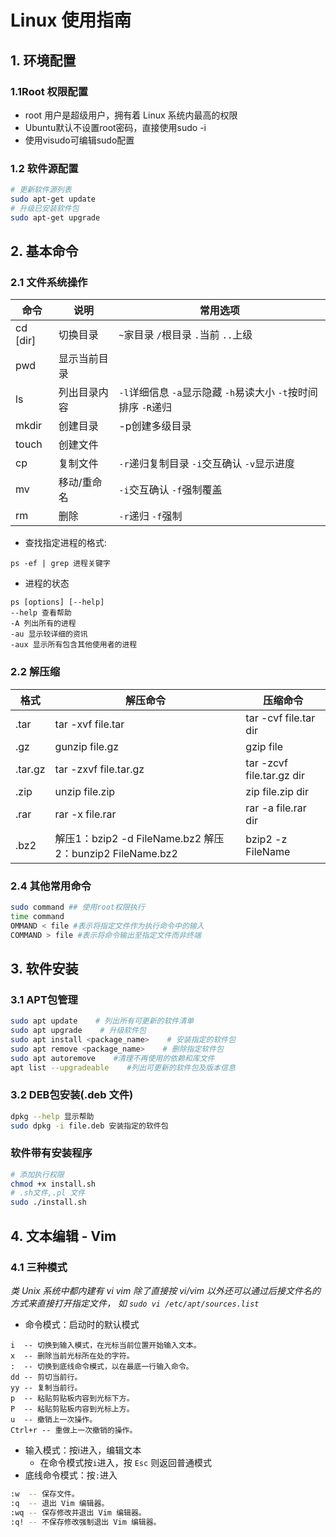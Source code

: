 # Linux 使用指南 #
## 1. 环境配置 ##
### 1.1Root 权限配置 ###
- root 用户是超级用户，拥有着 Linux 系统内最高的权限
- Ubuntu默认不设置root密码，直接使用sudo -i
- 使用visudo可编辑sudo配置
### 1.2 软件源配置 ###
```bash
# 更新软件源列表
sudo apt-get update
# 升级已安装软件包
sudo apt-get upgrade
```
## 2. 基本命令 ##
### 2.1 文件系统操作 ###
|命令|说明|常用选项|
|----|----|-------|
|cd [dir]|	切换目录|	`~`家目录 `/`根目录 `.`当前 `..`上级|
|pwd	 |显示当前目录
|ls|	列出目录内容	|`-l`详细信息 `-a`显示隐藏 `-h`易读大小 `-t`按时间排序 `-R`递归|
|mkdir	|创建目录	|-p创建多级目录|
|touch	|创建文件|
|cp	|复制文件	|`-r`递归复制目录 `-i`交互确认 `-v`显示进度|
|mv|	移动/重命名|	`-i`交互确认 `-f`强制覆盖|
|rm|	删除|	`-r`递归 `-f`强制|
- 查找指定进程的格式:
```
ps -ef | grep 进程关键字
```
- 进程的状态
```
ps [options] [--help]
--help 查看帮助
-A 列出所有的进程
-au 显示较详细的资讯
-aux 显示所有包含其他使用者的进程
```
### 2.2 解压缩 ###
|格式|	解压命令	|压缩命令|
|----|-------------|-------|
|.tar|	tar -xvf file.tar|	tar -cvf file.tar dir|
|.gz|	gunzip file.gz|	gzip file|
|.tar.gz|	tar -zxvf file.tar.gz|	tar -zcvf file.tar.gz dir|
|.zip|	unzip file.zip|	zip file.zip dir|
|.rar|	rar -x file.rar|	rar -a file.rar dir
|.bz2|解压1：bzip2 -d FileName.bz2 解压2：bunzip2 FileName.bz2|bzip2 -z FileName|
### 2.4 其他常用命令 ###
```bash
sudo command ## 使用root权限执行
time command
OMMAND < file #表示将指定文件作为执行命令中的输入
COMMAND > file #表示将命令输出至指定文件而非终端
```
## 3. 软件安装 ##
### 3.1 APT包管理 ###
```bash
sudo apt update    # 列出所有可更新的软件清单
sudo apt upgrade    # 升级软件包
sudo apt install <package_name>    # 安装指定的软件包
sudo apt remove <package_name>    # 删除指定软件包
sudo apt autoremove    #清理不再使用的依赖和库文件
apt list --upgradeable    #列出可更新的软件包及版本信息
```
### 3.2 DEB包安装(.deb 文件) ###
```bash
dpkg --help 显示帮助
sudo dpkg -i file.deb 安装指定的软件包
```
### 软件带有安装程序 ###
```bash
# 添加执行权限
chmod +x install.sh
# .sh文件,.pl 文件
sudo ./install.sh
```
## 4. 文本编辑 - Vim ##
### 4.1 三种模式 ###
*类 Unix 系统中都内建有 vi vim*
*除了直接按 vi/vim 以外还可以通过后接文件名的方式来直接打开指定文件， 如 `sudo vi /etc/apt/sources.list`*
- 命令模式：启动时的默认模式  
```
i  -- 切换到输入模式，在光标当前位置开始输入文本。
x  -- 删除当前光标所在处的字符。
:  -- 切换到底线命令模式，以在最底一行输入命令。
dd -- 剪切当前行。
yy -- 复制当前行。
p  -- 粘贴剪贴板内容到光标下方。
P  -- 粘贴剪贴板内容到光标上方。
u  -- 撤销上一次操作。
Ctrl+r -- 重做上一次撤销的操作。
```
- 输入模式：按i进入，编辑文本
    - 在命令模式按`i`进入，按 `Esc` 则返回普通模式
- 底线命令模式：按`:`进入
```bash
:w  -- 保存文件。
:q  -- 退出 Vim 编辑器。
:wq -- 保存修改并退出 Vim 编辑器。
:q! -- 不保存修改强制退出 Vim 编辑器。
```
